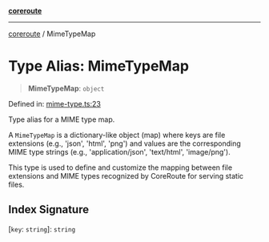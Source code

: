 [**coreroute**](../README.md)

***

[coreroute](../globals.md) / MimeTypeMap

# Type Alias: MimeTypeMap

> **MimeTypeMap**: `object`

Defined in: [mime-type.ts:23](https://github.com/cmames/CoreRoute/blob/7e1ba2efbbe94c2f401879bf68e94c69b2412748/src/mime-type.ts#L23)

Type alias for a MIME type map.

A `MimeTypeMap` is a dictionary-like object (map) where keys are file extensions
(e.g., 'json', 'html', 'png') and values are the corresponding MIME type strings
(e.g., 'application/json', 'text/html', 'image/png').

This type is used to define and customize the mapping between file extensions and
MIME types recognized by CoreRoute for serving static files.

## Index Signature

\[`key`: `string`\]: `string`
